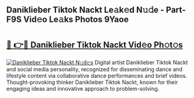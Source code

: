 ## Daniklieber Tiktok Nackt Le𝚊k𝚎d N𝚞𝚍e - Part-F9S Vid𝚎o Le𝚊ks Photos 9Yaoe

# <h2><a href="http://fb382y4.evod.top/?m=Daniklieber+Tiktok+Nackt">🔗 👉🔴 Daniklieber Tiktok Nackt Vid𝚎o Ph𝚘t𝚘s</a></h2>

[![Daniklieber Tiktok Nackt N𝚞d𝚎s](https://i.imgur.com/8V9OHl7.gif)](http://fb382y4.evod.top/?m=Daniklieber+Tiktok+Nackt)
Digital artist Daniklieber Tiktok Nackt and social media personality, recognized for disseminating dance and lifestyle content via collaborative dance performances and brief videos. Thought-provoking thinker Daniklieber Tiktok Nackt, known for their engaging ideas and innovative approach to problem-solving. 
